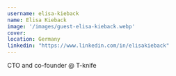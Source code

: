 ```yaml
---
username: elisa-kieback
name: Elisa Kieback
image: '/images/guest-elisa-kieback.webp'
cover:
location: Germany
linkedin: "https://www.linkedin.com/in/elisakieback"
---
```

CTO and co-founder @ T-knife